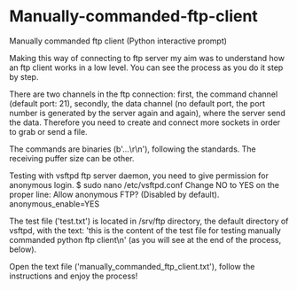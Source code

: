# Manually-commanded-ftp-client
Manually commanded ftp client (Python interactive prompt)

Making this way of connecting to ftp server my aim was to understand how an ftp client works in a low level. You can see the process as you do it step by step.  

There are two channels in the ftp connection: first, the command channel (default port: 21), secondly, the data channel (no default port, the port number is generated by the server again and again), where the server send the data. Therefore you need to create and connect more sockets in order to grab or send a file. 

The commands are binaries (b'...\r\n'), following the standards. The receiving puffer size can be other.

Testing with vsftpd ftp server daemon, you need to give permission for anonymous login.
  $ sudo nano /etc/vsftpd.conf
Change NO to YES on the proper line: 
  Allow anonymous FTP? (Disabled by default).
  anonymous_enable=YES

The test file ('test.txt') is located in /srv/ftp directory, the default directory of vsftpd, with the text: 'this is the content of the test file for testing manually commanded python ftp client\n' (as you will see at the end of the process, below).

Open the text file ('manually_commanded_ftp_client.txt'), follow the instructions and enjoy the process!
